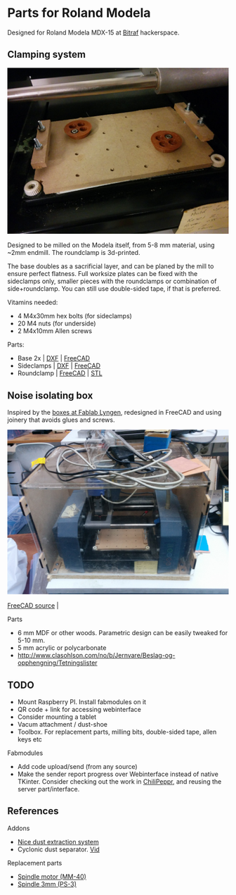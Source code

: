 # Parts for Roland Modela

Designed for Roland Modela MDX-15 at [Bitraf](http://bitraf.no) hackerspace.

## Clamping system

![Clamping system "Clamping system"](./doc/clamping-system.jpg)

Designed to be milled on the Modela itself, from 5-8 mm material, using ~2mm endmill.
The roundclamp is 3d-printed.

The base doubles as a sacrificial layer, and can be planed by the mill to ensure perfect flatness.
Full worksize plates can be fixed with the sideclamps only,
smaller pieces with the roundclamps or combination of side+roundclamp.
You can still use double-sided tape, if that is preferred. 

Vitamins needed:

* 4 M4x30mm hex bolts (for sideclamps)
* 20 M4 nuts (for underside)
* 2 M4x10mm Allen screws

Parts:

* Base 2x
| [DXF](./export/rml-clampbase-half-1.dxf)
| [FreeCAD](./clamping.fcstd)
* Sideclamps
| [DXF](./export/rml-sideclamp-1.dxf)
| [FreeCAD](./clamping-sideclamp.fcstd)
* Roundclamp
| [FreeCAD](./clamping-roundpuck.fcstd)
| [STL](./export/rml-roundclamp-2.stl)


## Noise isolating box

Inspired by the [boxes at Fablab Lyngen](http://www.dyvikdesign.com/site/research/fablab/the-modela-insulation-boxes-of-fablab-lyngen.html),
redesigned in FreeCAD and using joinery that avoids glues and screws.

![Box for Roland Modela MDX-15](./img/mdx-15-box.jpg)

[FreeCAD source](box.fcstd) |

Parts

* 6 mm MDF or other woods. Parametric design can be easily tweaked for 5-10 mm.
* 5 mm acrylic or polycarbonate
* http://www.clasohlson.com/no/b/Jernvare/Beslag-og-opphengning/Tetningslister


## TODO

* Mount Raspberry PI. Install fabmodules on it
* QR code + link for accessing webinterface
* Consider mounting a tablet
* Vacum attachment / dust-shoe
* Toolbox. For replacement parts, milling bits, double-sided tape, allen keys etc

Fabmodules

* Add code upload/send (from any source)
* Make the sender report progress over Webinterface instead of native TKinter.
Consider checking out the work in [ChiliPeppr](http://chilipeppr.com/), and reusing the server part/interface.


References
------------

Addons

* [Nice dust extraction system](http://wiki.makeitlabs.com/projects/roland-mill-upgrade/upgrades)
* Cyclonic dust separator. [Vid](https://www.youtube.com/watch?v=YsrURCK-H_M)

Replacement parts

* [Spindle motor (MM-40)](https://www.rolanddgastore.com/product.aspx?zpid=1475)
* [Spindle 3mm (PS-3)](https://www.rolanddgastore.com/product.aspx?zpid=1500)
